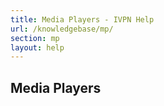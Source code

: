 ```yaml
---
title: Media Players - IVPN Help
url: /knowledgebase/mp/
section: mp
layout: help
---
```

## Media Players

